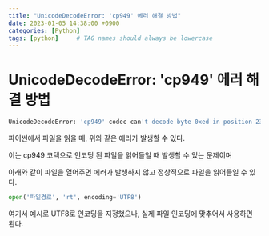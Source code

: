 ```yaml
---
title: "UnicodeDecodeError: 'cp949' 에러 해결 방법"
date: 2023-01-05 14:38:00 +0900
categories: [Python]
tags: [python]     # TAG names should always be lowercase
---
```


# UnicodeDecodeError: 'cp949' 에러 해결 방법

```bash
UnicodeDecodeError: 'cp949' codec can't decode byte 0xed in position 23: illegal multibyte sequence
```

파이썬에서 파일을 읽을 때, 위와 같은 에러가 발생할 수 있다.

이는 cp949 코덱으로 인코딩 된 파일을 읽어들일 때 발생할 수 있는 문제이며

아래와 같이 파일을 열어주면 에러가 발생하지 않고 정상적으로 파일을 읽어들일 수 있다.

```python
open('파일경로', 'rt', encoding='UTF8')
```


여기서 예시로 UTF8로 인코딩을 지정했으나, 실제 파일 인코딩에 맞추어서 사용하면 된다.